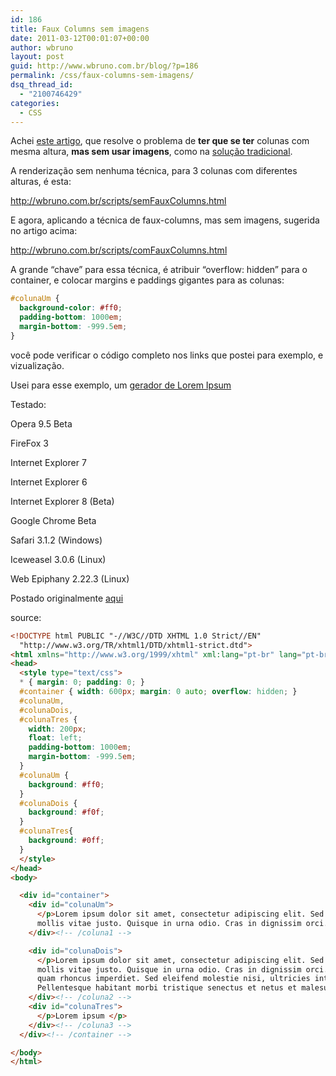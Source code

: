 ```yaml
---
id: 186
title: Faux Columns sem imagens
date: 2011-03-12T00:01:07+00:00
author: wbruno
layout: post
guid: http://www.wbruno.com.br/blog/?p=186
permalink: /css/faux-columns-sem-imagens/
dsq_thread_id:
  - "2100746429"
categories:
  - CSS
---
```

Achei <a href="http://www.positioniseverything.net/articles/onetruelayout/equalheight" target="_blank">este artigo</a>, que resolve o problema de **ter que se ter** colunas com mesma altura, **mas sem usar imagens**, como na [solução tradicional](http://forum.imasters.uol.com.br/index.php?showtopic=225319).

A renderização sem nenhuma técnica, para 3 colunas com diferentes alturas, é esta:

<a href="http://wbruno.com.br/scripts/semFauxColumns.html" target="_blank">http://wbruno.com.br/scripts/semFauxColumns.html</a>

E agora, aplicando a técnica de faux-columns, mas sem imagens, sugerida no artigo acima:

<a href="http://wbruno.com.br/scripts/comFauxColumns.html" target="_blank">http://wbruno.com.br/scripts/comFauxColumns.html</a>

A grande &#8220;chave&#8221; para essa técnica, é atribuir &#8220;overflow: hidden&#8221; para o container, e colocar margins e paddings gigantes para as colunas:

``` css
#colunaUm {
  background-color: #ff0;
  padding-bottom: 1000em;
  margin-bottom: -999.5em;
}
```

você pode verificar o código completo nos links que postei para exemplo, e vizualização.

Usei para esse exemplo, um [gerador de Lorem Ipsum](http://lipsum.com)

Testado:

Opera 9.5 Beta

FireFox 3

Internet Explorer 7

Internet Explorer 6

Internet Explorer 8 (Beta)

Google Chrome Beta

Safari 3.1.2 (Windows)

Iceweasel 3.0.6 (Linux)

Web Epiphany 2.22.3 (Linux)

Postado originalmente <a href="http://forum.imasters.uol.com.br/index.php?/topic/309442-solucao-para-faux-columns-sem-usar-imagens/" target="_blank">aqui</a>

source:

``` html
<!DOCTYPE html PUBLIC "-//W3C//DTD XHTML 1.0 Strict//EN"
  "http://www.w3.org/TR/xhtml1/DTD/xhtml1-strict.dtd">
<html xmlns="http://www.w3.org/1999/xhtml" xml:lang="pt-br" lang="pt-br">
<head>
  <style type="text/css">
  * { margin: 0; padding: 0; }
  #container { width: 600px; margin: 0 auto; overflow: hidden; }
  #colunaUm,
  #colunaDois,
  #colunaTres {
    width: 200px;
    float: left;
    padding-bottom: 1000em;
    margin-bottom: -999.5em;
  }
  #colunaUm {
    background: #ff0;
  }
  #colunaDois {
    background: #f0f;
  }
  #colunaTres{
    background: #0ff;
  }
  </style>
</head>
<body>

  <div id="container">
    <div id="colunaUm">
      </p>Lorem ipsum dolor sit amet, consectetur adipiscing elit. Sed mi tortor, fringilla nec imperdiet id,
      mollis vitae justo. Quisque in urna odio. Cras in dignissim orci. Quisque pellentesque </p>
    </div><!-- /coluna1 -->

    <div id="colunaDois">
      </p>Lorem ipsum dolor sit amet, consectetur adipiscing elit. Sed mi tortor, fringilla nec imperdiet id,
      mollis vitae justo. Quisque in urna odio. Cras in dignissim orci. Quisque pellentesque justo varius
      quam rhoncus imperdiet. Sed eleifend molestie nisi, ultricies interdum turpis ultrices sit amet.
      Pellentesque habitant morbi tristique senectus et netus et malesuada fames ac turpis egestas. Nulla </p>
    </div><!-- /coluna2 -->
    <div id="colunaTres">
      </p>Lorem ipsum </p>
    </div><!-- /coluna3 -->
  </div><!-- /container -->

</body>
</html>
```
